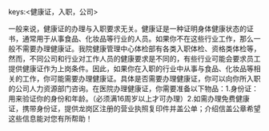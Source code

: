 keys:<健康证，入职，公司>

一般来说，健康证的办理与入职要求无关。健康证是一种证明身体健康状态的证书，通常用于从事食品、化妆品等行业的人员。如果你不在这些行业工作，那么一般不需要办理健康证。我院健康管理中心体检部有各类入职体检、资格类体检等，然而，不同公司和行业对工作人员的健康要求是不同的，有些行业可能会要求员工提供健康证作为上岗条件。因此，如果你在入职的行业中从事与食品、化妆品等相关的工作，你可能需要办理健康证。具体是否需要办理健康证，你可以向你所入职的公司人力资源部门咨询。在医院办理健康证，你需要准备以下物品：1.身份证：用来验证你的身份和年龄。（必须满16周岁以上才可办理）2.如需办理免费健康证，携带身份证，提供龙岗区注册的营业执照复印件并盖公单；介绍信盖公章希望这些信息能对您有所帮助！